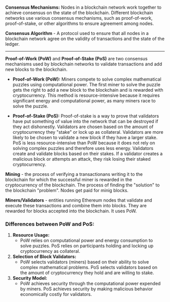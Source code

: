 **Consensus Mechanisms:** Nodes in a blockchain network work together to achieve consensus on the state of the blockchain. Different blockchain networks use various consensus mechanisms, such as proof-of-work, proof-of-stake, or other algorithms to ensure agreement among nodes.

**Consensus Algorithm** - A protocol used to ensure that all nodes in a blockchain network agree on the validity of transactions and the state of the ledger.
****
**Proof-of-Work (PoW)** and **Proof-of-Stake (PoS)** are two consensus mechanisms used by blockchain networks to validate transactions and add new blocks to the blockchain.

- **Proof-of-Work (PoW):** Miners compete to solve complex mathematical puzzles using computational power. The first miner to solve the puzzle gets the right to add a new block to the blockchain and is rewarded with cryptocurrency. This method is resource-intensive because it requires significant energy and computational power, as many miners race to solve the puzzle.
    
- **Proof-of-Stake (PoS):** Proof-of-stake is a way to prove that validators have put something of value into the network that can be destroyed if they act dishonestly. Validators are chosen based on the amount of cryptocurrency they "stake" or lock up as collateral. Validators are more likely to be chosen to validate a new block if they have a larger stake. PoS is less resource-intensive than PoW because it does not rely on solving complex puzzles and therefore uses less energy. 
	Validators create and validate blocks based on their stakes. If a validator creates a malicious block or attempts an attack, they risk losing their staked cryptocurrency.

**Mining** -  the process of verifying a transactionans writing it to the blockchain for which the successful miner is rewarded in the cryptocurrency of the blockchain.
The process of finding the "solution" to the blockchain "problem". Nodes get paid for minig blocks.

**Miners/Validators** - entities running Ethereum nodes that validate and execute these transactions and combine them into blocks. They are rewarded for blocks accepted into the blockchain. It uses PoW.

### Differences between PoW and PoS:

1. **Resource Usage:**
    - PoW relies on computational power and energy consumption to solve puzzles. PoS relies on participants holding and locking up cryptocurrency as collateral.
2. **Selection of Block Validators:**
    - PoW selects validators (miners) based on their ability to solve complex mathematical problems. PoS selects validators based on the amount of cryptocurrency they hold and are willing to stake.
3. **Security Model:**
    - PoW achieves security through the computational power expended by miners. PoS achieves security by making malicious behavior economically costly for validators.